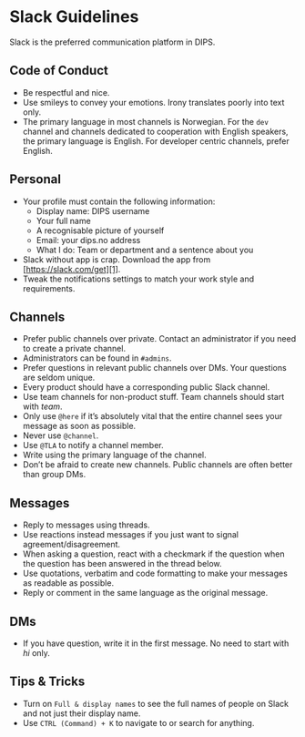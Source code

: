 # Slack Guidelines

Slack is the preferred communication platform in DIPS.

## Code of Conduct
- Be respectful and nice.
- Use smileys to convey your emotions. Irony translates poorly into text only.
- The primary language in most channels is Norwegian. For the `dev` channel and channels dedicated to cooperation with English speakers, the primary language is English. For developer centric channels, prefer English.

## Personal
- Your profile must contain the following information:
	- Display name: DIPS username
	- Your full name
	- A recognisable picture of yourself
	- Email: your dips.no address
	- What I do: Team or department and a sentence about you
- Slack without app is crap. Download the app from [https://slack.com/get][1].
- Tweak the notifications settings to match your work style and requirements.

## Channels
- Prefer public channels over private. Contact an administrator if you need to create a private channel.
- Administrators can be found in `#admins`.
- Prefer questions in relevant public channels over DMs. Your questions are seldom unique.
- Every product should have a corresponding public Slack channel.
- Use team channels for non-product stuff. Team channels should start with _team_.
- Only use `@here` if it’s absolutely vital that the entire channel sees your message as soon as possible.
- Never use `@channel`.
- Use `@TLA` to notify a channel member.
- Write using the primary language of the channel.
- Don’t be afraid to create new channels. Public channels are often better than group DMs.

## Messages
- Reply to messages using threads.
- Use reactions instead messages if you just want to signal agreement/disagreement.
- When asking a question, react with a checkmark if the question when the question has been answered in the thread below.
- Use quotations, verbatim and code formatting to make your messages as readable as possible.
- Reply or comment in the same language as the original message.

## DMs
- If you have question, write it in the first message. No need to start with _hi_ only.

## Tips & Tricks
- Turn on `Full & display names` to see the full names of people on Slack and not just their display name.
- Use `CTRL (Command) + K` to navigate to or search for anything.

[1]:	https://slack.com/get "Download Slack"